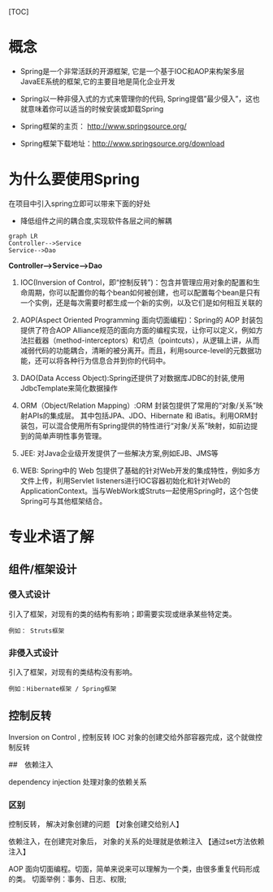 [TOC]

# 概念

* Spring是一个非常活跃的开源框架, 它是一个基于IOC和AOP来构架多层JavaEE系统的框架,它的主要目地是简化企业开发

* Spring以一种非侵入式的方式来管理你的代码, Spring提倡”最少侵入”，这也就意味着你可以适当的时候安装或卸载Spring

* Spring框架的主页： http://www.springsource.org/

* Spring框架下载地址：http://www.springsource.org/download

# 为什么要使用Spring 

在项目中引入spring立即可以带来下面的好处

* 降低组件之间的耦合度,实现软件各层之间的解耦

```
graph LR
Controller-->Service
Service-->Dao
```

**Controller-->Service-->Dao**

1. IOC(Inversion of Control，即“控制反转”)：包含并管理应用对象的配置和生命周期，你可以配置你的每个bean如何被创建，也可以配置每个bean是只有一个实例，还是每次需要时都生成一个新的实例，以及它们是如何相互关联的

2. AOP(Aspect Oriented Programming 面向切面编程)：Spring的 AOP 封装包提供了符合AOP Alliance规范的面向方面的编程实现，让你可以定义，例如方法拦截器（method-interceptors）和切点（pointcuts），从逻辑上讲，从而减弱代码的功能耦合，清晰的被分离开。而且，利用source-level的元数据功能，还可以将各种行为信息合并到你的代码中。

3. DAO(Data Access Object):Spring还提供了对数据库JDBC的封装,使用JdbcTemplate来简化数据操作

4. ORM（Object/Relation Mapping）:ORM 封装包提供了常用的“对象/关系”映射APIs的集成层。 其中包括JPA、JDO、Hibernate 和 iBatis。利用ORM封装包，可以混合使用所有Spring提供的特性进行“对象/关系”映射，如前边提到的简单声明性事务管理。

5. JEE: 对Java企业级开发提供了一些解决方案,例如EJB、JMS等

6. WEB: Spring中的 Web 包提供了基础的针对Web开发的集成特性，例如多方文件上传，利用Servlet listeners进行IOC容器初始化和针对Web的ApplicationContext。当与WebWork或Struts一起使用Spring时，这个包使Spring可与其他框架结合。

# 专业术语了解

## 组件/框架设计

### 侵入式设计

引入了框架，对现有的类的结构有影响；即需要实现或继承某些特定类。  

	例如：	Struts框架

### 非侵入式设计

引入了框架，对现有的类结构没有影响。

	例如：Hibernate框架 / Spring框架


## 控制反转

Inversion on Control , 控制反转 IOC
对象的创建交给外部容器完成，这个就做控制反转

##　依赖注入

dependency injection
处理对象的依赖关系

### 区别

控制反转， 解决对象创建的问题 【对象创建交给别人】

依赖注入，在创建完对象后， 对象的关系的处理就是依赖注入 【通过set方法依赖注入】

AOP	面向切面编程。切面，简单来说来可以理解为一个类，由很多重复代码形成的类。
	切面举例：事务、日志、权限;

